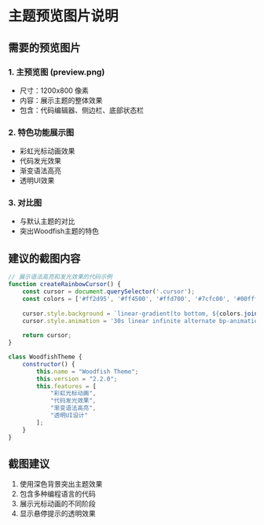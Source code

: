 # 主题预览图片说明

## 需要的预览图片

### 1. 主预览图 (preview.png)
- 尺寸：1200x800 像素
- 内容：展示主题的整体效果
- 包含：代码编辑器、侧边栏、底部状态栏

### 2. 特色功能展示图
- 彩虹光标动画效果
- 代码发光效果
- 渐变语法高亮
- 透明UI效果

### 3. 对比图
- 与默认主题的对比
- 突出Woodfish主题的特色

## 建议的截图内容

```javascript
// 展示语法高亮和发光效果的代码示例
function createRainbowCursor() {
    const cursor = document.querySelector('.cursor');
    const colors = ['#ff2d95', '#ff4500', '#ffd700', '#7cfc00', '#00ffff'];
    
    cursor.style.background = `linear-gradient(to bottom, ${colors.join(', ')})`;
    cursor.style.animation = '30s linear infinite alternate bp-animation';
    
    return cursor;
}

class WoodfishTheme {
    constructor() {
        this.name = "Woodfish Theme";
        this.version = "2.2.0";
        this.features = [
            "彩虹光标动画",
            "代码发光效果", 
            "渐变语法高亮",
            "透明UI设计"
        ];
    }
}
```

## 截图建议
1. 使用深色背景突出主题效果
2. 包含多种编程语言的代码
3. 展示光标动画的不同阶段
4. 显示悬停提示的透明效果